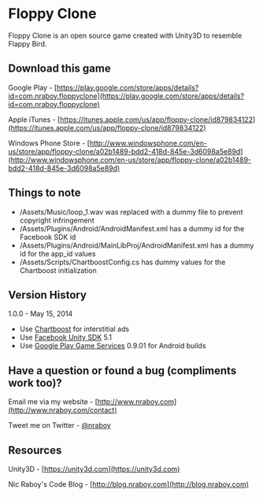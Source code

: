 Floppy Clone
==============================

Floppy Clone is an open source game created with Unity3D to resemble Flappy Bird.
  

Download this game
-------------

Google Play - [https://play.google.com/store/apps/details?id=com.nraboy.floppyclone](https://play.google.com/store/apps/details?id=com.nraboy.floppyclone)

Apple iTunes - [https://itunes.apple.com/us/app/floppy-clone/id879834122](https://itunes.apple.com/us/app/floppy-clone/id879834122)

Windows Phone Store - [http://www.windowsphone.com/en-us/store/app/floppy-clone/a02b1489-bdd2-418d-845e-3d6098a5e89d](http://www.windowsphone.com/en-us/store/app/floppy-clone/a02b1489-bdd2-418d-845e-3d6098a5e89d)


Things to note
-------------

* /Assets/Music/loop_1.wav was replaced with a dummy file to prevent copyright infringement
* /Assets/Plugins/Android/AndroidManifest.xml has a dummy id for the Facebook SDK id
* /Assets/Plugins/Android/MainLibProj/AndroidManifest.xml has a dummy id for the app_id values
* /Assets/Scripts/ChartboostConfig.cs has dummy values for the Chartboost initialization


Version History
-------------

1.0.0 - May 15, 2014

* Use [Chartboost](https://help.chartboost.com/documentation/unity) for interstitial ads
* Use [Facebook Unity SDK](https://developers.facebook.com/docs/unity) 5.1
* Use [Google Play Game Services](https://github.com/playgameservices/play-games-plugin-for-unity) 0.9.01 for Android builds


Have a question or found a bug (compliments work too)?
-------------

Email me via my website - [http://www.nraboy.com](http://www.nraboy.com/contact)

Tweet me on Twitter - [@nraboy](https://www.twitter.com/nraboy)


Resources
-------------

Unity3D - [https://unity3d.com](https://unity3d.com)

Nic Raboy's Code Blog - [http://blog.nraboy.com](http://blog.nraboy.com)